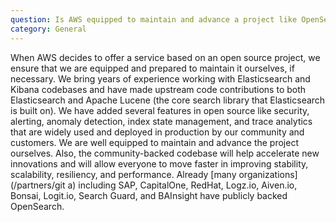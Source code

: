 ```yaml
---
question: Is AWS equipped to maintain and advance a project like OpenSearch?
category: General
---
```


When AWS decides to offer a service based on an open source project, we ensure that we are equipped and prepared to maintain it ourselves, if necessary. We bring years of experience working with Elasticsearch and Kibana codebases and have made upstream code contributions to both Elasticsearch and Apache Lucene (the core search library that Elasticsearch is built on). We have added several features in open source like security, alerting, anomaly detection, index state management, and trace analytics that are widely used and deployed in production by our community and customers. We are well equipped to maintain and advance the project ourselves. Also, the community-backed codebase will help accelerate new innovations and will allow everyone to move faster in improving stability, scalability, resiliency, and performance. Already [many organizations](/partners/git a) including SAP, CapitalOne, RedHat, Logz.io, Aiven.io, Bonsai, Logit.io, Search Guard, and BAInsight have publicly backed OpenSearch.